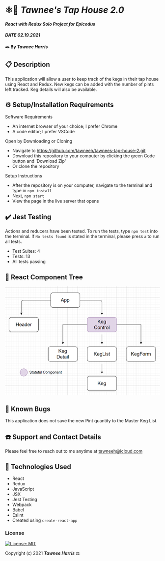 # ⚛️🍺 _Tawnee's Tap House 2.0_

#### _React with Redux Solo Project for Epicodus_
#### _DATE 02.19.2021_

#### ✒️ By _**Tawnee Harris**_

## 📋 Description

This application will allow a user to keep track of the kegs in their tap house using React and Redux. New kegs can be added with the number of pints left tracked. Keg details will also be available.

## ⚙️ Setup/Installation Requirements 

Software Requirements
* An internet browser of your choice; I prefer Chrome
* A code editor; I prefer VSCode

Open by Downloading or Cloning
* Navigate to <https://github.com/tawneeh/tawnees-tap-house-2.git>
* Download this repository to your computer by clicking the green Code button and 'Download Zip'
* Or clone the repository

Setup Instructions 
* After the repository is on your computer, navigate to the terminal and type in `npm install`
* Next, `npm start`
* View the page in the live server that opens

## ✔️ Jest Testing

Actions and reducers have been tested. To run the tests, type `npm test` into the terminal. If `No tests found` is stated in the terminal, please press `a` to run all tests.

* Test Suites: 4
* Tests: 13
* All tests passing

## 🌳 React Component Tree

<img style="width: 30% height: 30%" src="./read-me-assets/TapHouseTree.png">

## 🐜 Known Bugs

This application does not save the new Pint quantity to the Master Keg List. 

## ☎️ Support and Contact Details

Please feel free to reach out to me anytime at <tawneeh@icloud.com>

## 💾 Technologies Used

* React
* Redux
* JavaScript
* JSX
* Jest Testing
* Webpack
* Babel
* Eslint
* Created using `create-react-app`

### License

[![License: MIT](https://img.shields.io/badge/License-MIT-yellow.svg)](https://opensource.org/licenses/MIT)

Copyright (c) 2021 **_Tawnee Harris_** ⚖️